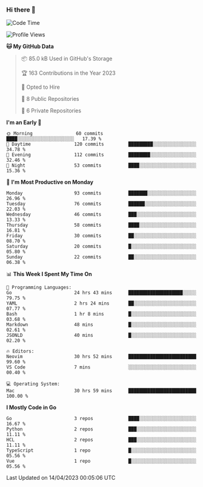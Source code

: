 ### Hi there 👋
<!--![visitors](https://visitor-badge.glitch.me/badge?page_id=d0zingcat)-->
<!--
**d0zingcat/d0zingcat** is a ✨ _special_ ✨ repository because its `README.md` (this file) appears on your GitHub profile.

Here are some ideas to get you started:

- 🔭 I’m currently working on ...
- 🌱 I’m currently learning ...
- 👯 I’m looking to collaborate on ...
- 🤔 I’m looking for help with ...
- 💬 Ask me about ...
- 📫 How to reach me: ...
- 😄 Pronouns: ...
- ⚡ Fun fact: ...
-->
<!--START_SECTION:waka-->
![Code Time](http://img.shields.io/badge/Code%20Time-2%2C508%20hrs%2043%20mins-blue)

![Profile Views](http://img.shields.io/badge/Profile%20Views-0-blue)

**🐱 My GitHub Data** 

> 📦 85.0 kB Used in GitHub's Storage 
 > 
> 🏆 163 Contributions in the Year 2023
 > 
> 💼 Opted to Hire
 > 
> 📜 8 Public Repositories 
 > 
> 🔑 6 Private Repositories 
 > 
**I'm an Early 🐤** 

```text
🌞 Morning                60 commits          ████░░░░░░░░░░░░░░░░░░░░░   17.39 % 
🌆 Daytime                120 commits         █████████░░░░░░░░░░░░░░░░   34.78 % 
🌃 Evening                112 commits         ████████░░░░░░░░░░░░░░░░░   32.46 % 
🌙 Night                  53 commits          ████░░░░░░░░░░░░░░░░░░░░░   15.36 % 
```
📅 **I'm Most Productive on Monday** 

```text
Monday                   93 commits          ███████░░░░░░░░░░░░░░░░░░   26.96 % 
Tuesday                  76 commits          ██████░░░░░░░░░░░░░░░░░░░   22.03 % 
Wednesday                46 commits          ███░░░░░░░░░░░░░░░░░░░░░░   13.33 % 
Thursday                 58 commits          ████░░░░░░░░░░░░░░░░░░░░░   16.81 % 
Friday                   30 commits          ██░░░░░░░░░░░░░░░░░░░░░░░   08.70 % 
Saturday                 20 commits          █░░░░░░░░░░░░░░░░░░░░░░░░   05.80 % 
Sunday                   22 commits          ██░░░░░░░░░░░░░░░░░░░░░░░   06.38 % 
```


📊 **This Week I Spent My Time On** 

```text
💬 Programming Languages: 
Go                       24 hrs 43 mins      ████████████████████░░░░░   79.75 % 
YAML                     2 hrs 24 mins       ██░░░░░░░░░░░░░░░░░░░░░░░   07.77 % 
Bash                     1 hr 8 mins         █░░░░░░░░░░░░░░░░░░░░░░░░   03.68 % 
Markdown                 48 mins             █░░░░░░░░░░░░░░░░░░░░░░░░   02.61 % 
JSONLD                   40 mins             █░░░░░░░░░░░░░░░░░░░░░░░░   02.20 % 

🔥 Editors: 
Neovim                   30 hrs 52 mins      █████████████████████████   99.60 % 
VS Code                  7 mins              ░░░░░░░░░░░░░░░░░░░░░░░░░   00.40 % 

💻 Operating System: 
Mac                      30 hrs 59 mins      █████████████████████████   100.00 % 
```

**I Mostly Code in Go** 

```text
Go                       3 repos             ████░░░░░░░░░░░░░░░░░░░░░   16.67 % 
Python                   2 repos             ███░░░░░░░░░░░░░░░░░░░░░░   11.11 % 
HCL                      2 repos             ███░░░░░░░░░░░░░░░░░░░░░░   11.11 % 
TypeScript               1 repo              █░░░░░░░░░░░░░░░░░░░░░░░░   05.56 % 
Vue                      1 repo              █░░░░░░░░░░░░░░░░░░░░░░░░   05.56 % 
```




 Last Updated on 14/04/2023 00:05:06 UTC
<!--END_SECTION:waka-->


